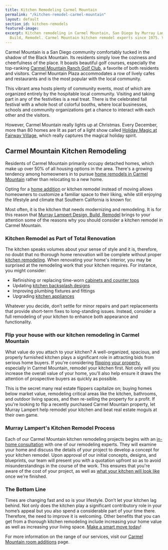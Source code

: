 ```yaml
---
title: Kitchen Remodeling Carmel Mountain
permalink: "/kitchen-remodel-carmel-mountain"
layout: default
section_id: kitchen-remodels
featured-image:
excerpt: Kitchen remodeling in Carmel Mountain, San Diego by Murray Lampert Design,
  Build, Remodel. Carmel Mountain kitchen remodel experts since 1975. Visit us today!
---
```


Carmel Mountain is a San Diego community comfortably tucked in the shadow of the Black Mountain. Its residents simply love the coziness and cheerfulness of the place. It boasts beautiful golf courses, especially the top-ranking [Carmel Mountain Ranch Golf Club](http://www.clubcmr.com/), a favorite of both residents and visitors. Carmel Mountain Plaza accommodates a row of lively cafes and restaurants and is the most popular with the local community.

This vibrant area hosts plenty of community events, most of which are organized entirely by the hospitable local community. Visiting and taking part in any of the festivities is a real treat. There is the celebrated fall festival with a whole host of colorful booths, where local businesses, schools and community organizations get a chance to interact with each other and the visitors.

However, Carmel Mountain really lights up at Christmas. Every December, more than 80 homes are lit as part of a light show called [Holiday Magic at Fairway Village](http://www.fairwayvillagenews.com/), which really captures the magical holiday spirit.

## Carmel Mountain Kitchen Remodeling

Residents of Carmel Mountain primarily occupy detached homes, which make up over 50% of all housing options in the area. There's a growing tendency among homeowners in to pursue [home remodels in Carmel Mountain](/service-locations/carmel-mountain-design-build-and-remodel-services/) rather than relocating to a new home.

Opting for a [home addition](/home-additions-carmel-mountain) or kitchen remodel instead of moving allows homeowners to customize a familiar space to their liking, while still enjoying the lifestyle and climate that Southern California is known for.

Most often, it is the kitchen that needs modernizing and remodeling. It is for this reason that [Murray Lampert Design, Build, Remodel](/about-murray-lampert-design-build-remodel) brings to your attention some of the reasons why you should consider a kitchen remodel in Carmel Mountain.

### Kitchen Remodel as Part of Total Renovation

The kitchen speaks volumes about your sense of style and it is, therefore, no doubt that no thorough home renovation will be complete without proper [kitchen remodeling](/san-diego-kitchen-remodeling-services). When renovating your home's interior, you may be surprised at the remodeling work that your kitchen requires. For instance, you might consider:

- Refinishing or replacing time-worn [cabinets and counter tops](/san-diego-custom-cabinet-construction-services)
- Updating [kitchen backsplash designs](/the-homeowners-guide-to-choosing-the-perfect-kitchen-backsplash/)
- Improving plumbing fixtures and fittings
- Upgrading [kitchen appliances](/6-high-tech-gadgets-for-your-next-kitchen-remodel/)

Whatever you decide, don’t settle for minor repairs and part replacements that provide short-term fixes to long-standing issues. Instead, consider a full remodeling of your kitchen to enhance both appearance and functionality.

### Flip your house with our kitchen remodeling in Carmel Mountain

What value do you attach to your kitchen? A well-organized, spacious, and properly furnished kitchen plays a significant role in attracting bids from serious home buyers. If you're considering [flipping your property](https://en.wikipedia.org/wiki/Flipping), especially in Carmel Mountain, remodel your kitchen first. Not only will you increase the overall value of your home, you'll also help ensure it draws the attention of prospective buyers as quickly as possible.

This is the secret many real estate flippers capitalize on; buying homes below market value, remodeling critical areas like the kitchen, bathrooms, and outdoor living spaces, and then re-selling the property for a profit. If you're looking to flip a recently purchased Carmel Mountain property, let Murray Lampert help remodel your kitchen and beat real estate moguls at their own game.

### Murray Lampert's Kitchen Remodel Process

Each of our Carmel Mountain kitchen remodeling projects begins with an [in-home consultation](/contact/) with one of our remodeling experts. They will examine your home and discuss the details of your project to develop a concept for your kitchen remodel. Upon approval of our initial concepts, designs, and blueprints, our team will present you with a quotation upfront so as to avoid misunderstandings in the course of the work. This ensures that you're aware of the cost of your project, as well as [what your kitchen will look like](/kitchen-remodel-gallery) once we're finished.

### The Bottom Line

Times are changing fast and so is your lifestyle. Don’t let your kitchen lag behind. Not only does the kitchen play a significant contributory role in your home’s appeal but you also spend a considerable part of your time there. Therefore, the need to improve it is welcoming. Other benefits that you can get from a thorough kitchen remodeling include increasing your home value as well as increasing your living space. [Make a smart move today](/5-good-reasons-to-remodel-now/)!

For more information on the range of our services, visit our [Carmel Mountain room additions](/home-additions-carmel-mountain/) page.
